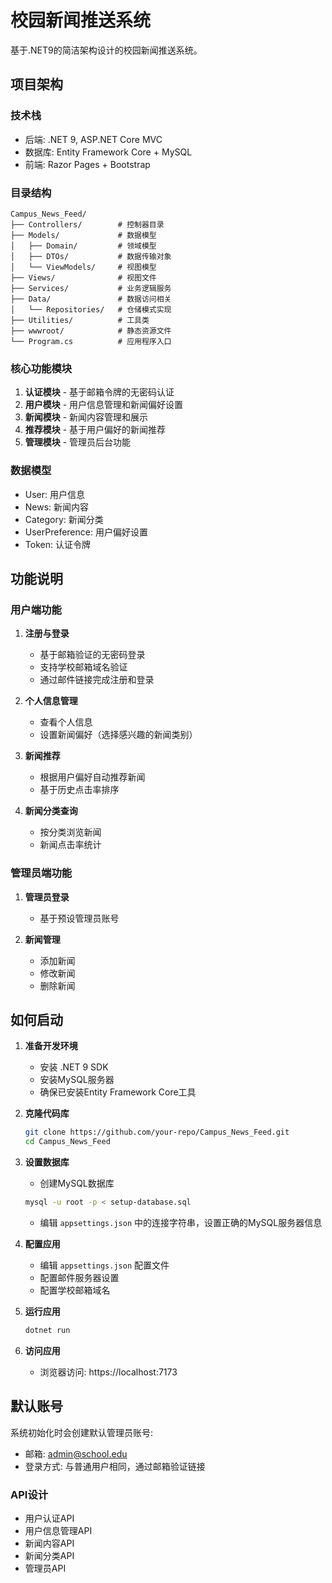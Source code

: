 # 校园新闻推送系统

基于.NET9的简洁架构设计的校园新闻推送系统。

## 项目架构

### 技术栈
- 后端: .NET 9, ASP.NET Core MVC
- 数据库: Entity Framework Core + MySQL
- 前端: Razor Pages + Bootstrap

### 目录结构
```
Campus_News_Feed/
├── Controllers/        # 控制器目录
├── Models/             # 数据模型
│   ├── Domain/         # 领域模型
│   ├── DTOs/           # 数据传输对象
│   └── ViewModels/     # 视图模型
├── Views/              # 视图文件
├── Services/           # 业务逻辑服务
├── Data/               # 数据访问相关
│   └── Repositories/   # 仓储模式实现
├── Utilities/          # 工具类
├── wwwroot/            # 静态资源文件
└── Program.cs          # 应用程序入口
```

### 核心功能模块
1. **认证模块** - 基于邮箱令牌的无密码认证
2. **用户模块** - 用户信息管理和新闻偏好设置
3. **新闻模块** - 新闻内容管理和展示
4. **推荐模块** - 基于用户偏好的新闻推荐
5. **管理模块** - 管理员后台功能

### 数据模型
- User: 用户信息
- News: 新闻内容
- Category: 新闻分类
- UserPreference: 用户偏好设置
- Token: 认证令牌

## 功能说明

### 用户端功能

1. **注册与登录**
   - 基于邮箱验证的无密码登录
   - 支持学校邮箱域名验证
   - 通过邮件链接完成注册和登录

2. **个人信息管理**
   - 查看个人信息
   - 设置新闻偏好（选择感兴趣的新闻类别）

3. **新闻推荐**
   - 根据用户偏好自动推荐新闻
   - 基于历史点击率排序

4. **新闻分类查询**
   - 按分类浏览新闻
   - 新闻点击率统计

### 管理员端功能

1. **管理员登录**
   - 基于预设管理员账号

2. **新闻管理**
   - 添加新闻
   - 修改新闻
   - 删除新闻

## 如何启动

1. **准备开发环境**
   - 安装 .NET 9 SDK
   - 安装MySQL服务器
   - 确保已安装Entity Framework Core工具

2. **克隆代码库**
   ```bash
   git clone https://github.com/your-repo/Campus_News_Feed.git
   cd Campus_News_Feed
   ```

3. **设置数据库**
   - 创建MySQL数据库
   ```bash
   mysql -u root -p < setup-database.sql
   ```
   - 编辑 `appsettings.json` 中的连接字符串，设置正确的MySQL服务器信息

4. **配置应用**
   - 编辑 `appsettings.json` 配置文件
   - 配置邮件服务器设置
   - 配置学校邮箱域名

5. **运行应用**
   ```bash
   dotnet run
   ```

6. **访问应用**
   - 浏览器访问: https://localhost:7173

## 默认账号

系统初始化时会创建默认管理员账号:
- 邮箱: admin@school.edu
- 登录方式: 与普通用户相同，通过邮箱验证链接

### API设计
- 用户认证API
- 用户信息管理API
- 新闻内容API
- 新闻分类API
- 管理员API 

